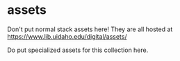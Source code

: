 # assets

Don't put normal stack assets here! 
They are all hosted at https://www.lib.uidaho.edu/digital/assets/

Do put specialized assets for this collection here.
